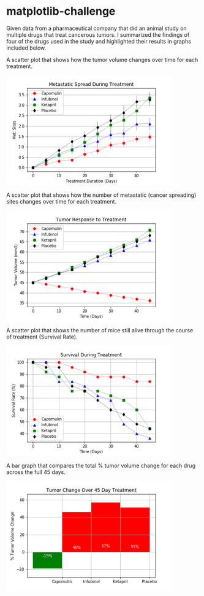 # matplotlib-challenge

Given data from a pharmaceutical company that did an animal study on multiple drugs that treat cancerous tumors. I summarized the findings of four of the drugs used in the study and highlighted their results in graphs included below.

A scatter plot that shows how the tumor volume changes over time for each treatment.

![Tumor volume over time](https://github.com/amandapfitz/matplotlib-challenge/blob/master/Pymaceuticals/Images/metastatic_spread.png)

A scatter plot that shows how the number of metastatic (cancer spreading) sites changes over time for each treatment.

![Site spread over time](https://github.com/amandapfitz/matplotlib-challenge/blob/master/Pymaceuticals/Images/tumor_response.png)

A scatter plot that shows the number of mice still alive through the course of treatment (Survival Rate).

![Mouse survival over time](https://github.com/amandapfitz/matplotlib-challenge/blob/master/Pymaceuticals/Images/mouse_survival.png)

A bar graph that compares the total % tumor volume change for each drug across the full 45 days.

![% Tumor volume change over time](https://github.com/amandapfitz/matplotlib-challenge/blob/master/Pymaceuticals/Images/tumor_per_change.png)


